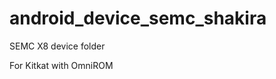 android_device_semc_shakira
===========================

SEMC X8 device folder

For Kitkat with OmniROM
